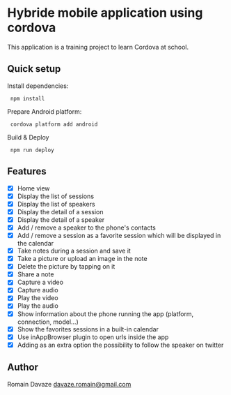 # Hybride mobile application using cordova

This application is a training project to learn Cordova at school.

## Quick setup

Install dependencies:

```
 npm install
```

Prepare Android platform:

```
 cordova platform add android
```

Build & Deploy

```
 npm run deploy
```

## Features

- [x] Home view
- [x] Display the list of sessions
- [x] Display the list of speakers
- [x] Display the detail of a session
- [x] Display the detail of a speaker
- [x] Add / remove a speaker to the phone's contacts
- [x] Add / remove a session as a favorite session which will be displayed in the calendar
- [x] Take notes during a session and save it
- [x] Take a picture or upload an image in the note
- [x] Delete the picture by tapping on it
- [x] Share a note
- [x] Capture a video
- [x] Capture audio
- [x] Play the video
- [x] Play the audio
- [x] Show information about the phone running the app (platform, connection, model...)
- [x] Show the favorites sessions in a built-in calendar
- [x] Use inAppBrowser plugin to open urls inside the app
- [x] Adding as an extra option the possibility to follow the speaker on twitter

## Author

Romain Davaze <davaze.romain@gmail.com>